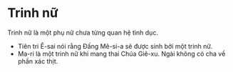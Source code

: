 # Trinh nữ

Trinh nữ là một phụ nữ chưa từng quan hệ tình dục.
- Tiên tri Ê-sai nói rằng Đấng Mê-si-a sẽ được sinh bởi một trinh nữ. 
- Ma-ri là một trinh nữ khi mang thai Chúa Giê-xu. Ngài không có cha về phần xác thịt.

